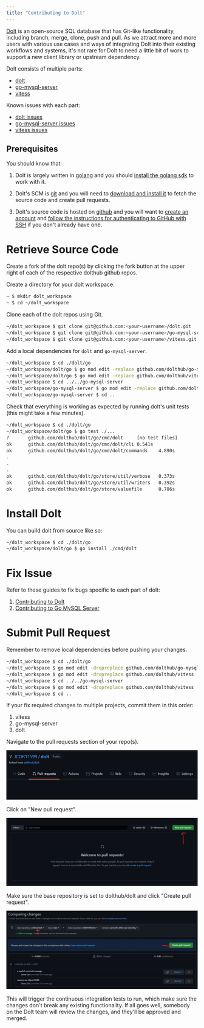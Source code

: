 ```yaml
---
title: "Contributing to Dolt"
---
```


[Dolt](https://doltdb.com) is an open-source SQL database that has Git-like
functionality, including branch, merge, clone, push and pull. As we attract
more and more users with various use cases and ways of integrating Dolt into
their existing workflows and systems, it's not rare for Dolt to need a little
bit of work to support a new client library or upstream dependency. 

Dolt consists of multiple parts:
- [dolt](https://github.com/dolthub/dolt)
- [go-mysql-server](https://github.com/dolthub/go-mysql-server)
- [vitess](https://github.com/dolthub/vitess)

Known issues with each part:
- [dolt issues](https://github.com/dolthub/dolt/issues)
- [go-mysql-server issues](https://github.com/dolthub/go-mysql-server/issues)
- [vitess issues](https://github.com/dolthub/vitess/issues)
	
## Prerequisites
You should know that:
1. Dolt is largely written in [golang](https://golang.org/) and
   you should [install the golang sdk](https://golang.org/dl/) to work with it.

2. Dolt's SCM is [git](https://www.git-scm.com) and you will need to [download
   and install it](https://git-scm.com/downloads) to fetch the source code and
   create pull requests.

3. Dolt's source code is hosted on [github](https://www.github.com) and you
   will want to [create an account](https://github.com/signup) and [follow the
   instructions for authenticating to GitHub with
   SSH](https://docs.github.com/en/github/authenticating-to-github/connecting-to-github-with-ssh)
   if you don't already have one.

# Retrieve Source Code
Create a fork of the dolt repo(s) by clicking the fork button at the upper
right of each of the respective dolthub github repos.

Create a directory for your dolt workspace.
```bash
~ $ mkdir dolt_workspace
~ $ cd ~/dolt_workspace
```

Clone each of the dolt repos using Git.
```bash
~/dolt_workspace $ git clone git@github.com:<your-username>/dolt.git
~/dolt_workspace $ git clone git@github.com:<your-username>/go-mysql-server.git
~/dolt_workspace $ git clone git@github.com:<your-username>/vitess.git
```

Add a local dependencies for `dolt` and `go-mysql-server`.
```bash
~/dolt_workspace $ cd ./dolt/go
~/dolt_workspace/dolt/go $ go mod edit -replace github.com/dolthub/go-mysql-server=../../go-mysql-server
~/dolt_workspace/dolt/go $ go mod edit -replace github.com/dolthub/vitess=../../vitess
~/dolt_workspace $ cd ../../go-mysql-server
~/dolt_workspace/go-mysql-server $ go mod edit -replace github.com/dolthub/vitess=../vitess
~/dolt_workspace/go-mysql-server $ cd ..
```

Check that everything is working as expected by running dolt's unit tests
(this might take a few minutes).
```bash
~/dolt_workspace $ cd ./dolt/go
~/dolt_workspace/dolt/go $ go test ./...
?       github.com/dolthub/dolt/go/cmd/dolt     [no test files]
ok      github.com/dolthub/dolt/go/cmd/dolt/cli 0.541s
ok      github.com/dolthub/dolt/go/cmd/dolt/commands    4.890s
.
.
.
ok      github.com/dolthub/dolt/go/store/util/verbose   0.373s
ok      github.com/dolthub/dolt/go/store/util/writers   0.392s
ok      github.com/dolthub/dolt/go/store/valuefile      0.786s
```

# Install Dolt
You can build dolt from source like so:
```bash
~/dolt_workspace $ cd ./dolt/go
~/dolt_workspace/dolt/go $ go install ./cmd/dolt
```

# Fix Issue
Refer to these guides to fix bugs specific to each part of dolt:
1. [Contributing to Dolt](./contributing/dolt.md)
2. [Contributing to Go MySQL Server](./contributing/go-mysql-server.md)

# Submit Pull Request
Remember to remove local dependencies before pushing your changes.
```bash
~/dolt_workspace $ cd ./dolt/go
~/dolt_workspace $ go mod edit -dropreplace github.com/dolthub/go-mysql-server
~/dolt_workspace $ go mod edit -dropreplace github.com/dolthub/vitess
~/dolt_workspace $ cd ../../go-mysql-server
~/dolt_workspace $ go mod edit -dropreplace github.com/dolthub/vitess
~/dolt_workspace $ cd ..
```

If your fix required changes to multiple projects, commit them in this order:
1. vitess
2. go-mysql-server
3. dolt

Navigate to the pull requests section of your repo(s).

![Pull Request Section](../../content/.gitbook/assets/pr_section.png)

Click on "New pull request".

![New Pull Request](../../content/.gitbook/assets/new_pr.png)

Make sure the base repository is set to dolthub/dolt and click "Create pull request".

![Create Pull Request](../../content/.gitbook/assets/create_pr.png)

This will trigger the continuous integration tests to run, which make sure the changes
don't break any existing functionality. If all goes well, somebody on the Dolt team
will review the changes, and they'll be approved and merged.

